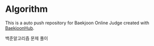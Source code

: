 # Algorithm
This is a auto push repository for Baekjoon Online Judge created with [BaekjoonHub](https://github.com/BaekjoonHub/BaekjoonHub).

백준알고리즘 문제 풀이

